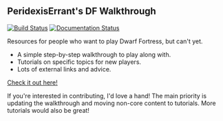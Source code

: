 ## PeridexisErrant's DF Walkthrough

[![Build Status](https://github.com/samchugit/df-walkthrough-zh/actions/workflows/build.yml/badge.svg)](https://github.com/samchugit/df-walkthrough-zh/actions/workflows/build.yml)
[![Documentation Status](https://readthedocs.org/projects/df-walkthrough-zh/badge/?version=latest)](https://df-walkthrough-zh.readthedocs.io/)

Resources for people who want to play Dwarf Fortress, but can't yet.

* A simple step-by-step walkthrough to play along with.
* Tutorials on specific topics for new players.
* Lots of external links and advice.

[Check it out here!](https://df-walkthrough-zh.readthedocs.io)

If you're interested in contributing, I'd love a hand! The main priority is
updating the walkthrough and moving non-core content to tutorials.  More
tutorials would also be great!
